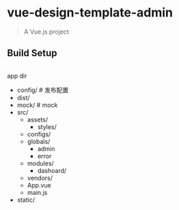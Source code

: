 # vue-design-template-admin

> A Vue.js project

## Build Setup

``` bash

```

app dir

- config/ # 发布配置
- dist/ 
- mock/ # mock
- src/
  - assets/
    - styles/
  - configs/
  - globals/
    - admin
    - error
  - modules/
    - dashoard/
  - vendors/
  - App.vue
  - main.js
- static/
